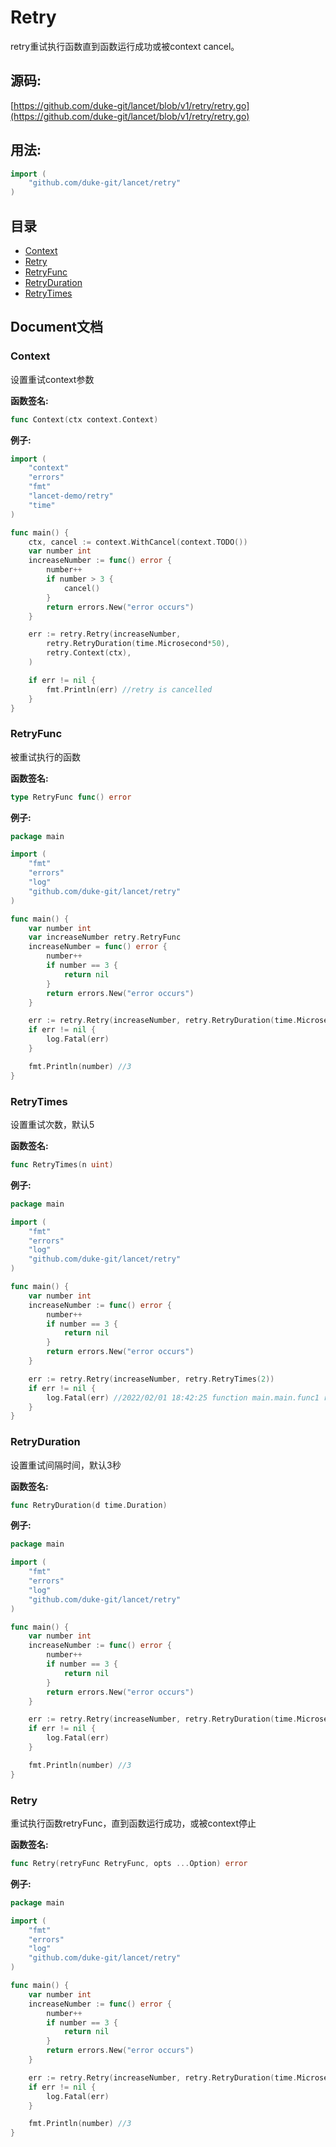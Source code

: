 # Retry
retry重试执行函数直到函数运行成功或被context cancel。

<div STYLE="page-break-after: always;"></div>

## 源码:

[https://github.com/duke-git/lancet/blob/v1/retry/retry.go](https://github.com/duke-git/lancet/blob/v1/retry/retry.go)


<div STYLE="page-break-after: always;"></div>

## 用法:
```go
import (
    "github.com/duke-git/lancet/retry"
)
```

<div STYLE="page-break-after: always;"></div>

## 目录
- [Context](#Context)
- [Retry](#Retry)
- [RetryFunc](#RetryFunc)
- [RetryDuration](#RetryDuration)
- [RetryTimes](#RetryTimes)


<div STYLE="page-break-after: always;"></div>


## Document文档


### <span id="Context">Context</span>
<p>设置重试context参数</p>

<b>函数签名:</b>

```go
func Context(ctx context.Context)
```
<b>例子:</b>

```go
import (
	"context"
	"errors"
	"fmt"
	"lancet-demo/retry"
	"time"
)

func main() {
	ctx, cancel := context.WithCancel(context.TODO())
	var number int
	increaseNumber := func() error {
		number++
		if number > 3 {
			cancel()
		}
		return errors.New("error occurs")
	}

	err := retry.Retry(increaseNumber,
		retry.RetryDuration(time.Microsecond*50),
		retry.Context(ctx),
	)

	if err != nil {
		fmt.Println(err) //retry is cancelled
	}
}
```




### <span id="RetryFunc">RetryFunc</span>
<p>被重试执行的函数</p>

<b>函数签名:</b>

```go
type RetryFunc func() error
```
<b>例子:</b>

```go
package main

import (
    "fmt"
    "errors"
    "log"
    "github.com/duke-git/lancet/retry"
)

func main() {
    var number int
    var increaseNumber retry.RetryFunc
	increaseNumber = func() error {
		number++
		if number == 3 {
			return nil
		}
		return errors.New("error occurs")
	}

	err := retry.Retry(increaseNumber, retry.RetryDuration(time.Microsecond*50))
    if err != nil {
		log.Fatal(err)
	}

    fmt.Println(number) //3
}
```



### <span id="RetryTimes">RetryTimes</span>
<p>设置重试次数，默认5</p>

<b>函数签名:</b>

```go
func RetryTimes(n uint)
```
<b>例子:</b>

```go
package main

import (
    "fmt"
    "errors"
    "log"
    "github.com/duke-git/lancet/retry"
)

func main() {
    var number int
	increaseNumber := func() error {
		number++
		if number == 3 {
			return nil
		}
		return errors.New("error occurs")
	}

	err := retry.Retry(increaseNumber, retry.RetryTimes(2))
    if err != nil {
		log.Fatal(err) //2022/02/01 18:42:25 function main.main.func1 run failed after 2 times retry exit status 1
	}
}
```



### <span id="RetryDuration">RetryDuration</span>
<p>设置重试间隔时间，默认3秒</p>

<b>函数签名:</b>

```go
func RetryDuration(d time.Duration)
```
<b>例子:</b>

```go
package main

import (
    "fmt"
    "errors"
    "log"
    "github.com/duke-git/lancet/retry"
)

func main() {
    var number int
	increaseNumber := func() error {
		number++
		if number == 3 {
			return nil
		}
		return errors.New("error occurs")
	}

	err := retry.Retry(increaseNumber, retry.RetryDuration(time.Microsecond*50))
    if err != nil {
		log.Fatal(err)
	}

    fmt.Println(number) //3
}
```


### <span id="Retry">Retry</span>
<p>重试执行函数retryFunc，直到函数运行成功，或被context停止</p>

<b>函数签名:</b>

```go
func Retry(retryFunc RetryFunc, opts ...Option) error
```
<b>例子:</b>

```go
package main

import (
    "fmt"
    "errors"
    "log"
    "github.com/duke-git/lancet/retry"
)

func main() {
    var number int
	increaseNumber := func() error {
		number++
		if number == 3 {
			return nil
		}
		return errors.New("error occurs")
	}

	err := retry.Retry(increaseNumber, retry.RetryDuration(time.Microsecond*50))
    if err != nil {
		log.Fatal(err)
	}

    fmt.Println(number) //3
}
```
